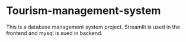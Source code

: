 # Tourism-management-system
This is a database management system project.  Streamlit is used in the frontend and mysql is sued in backend.
